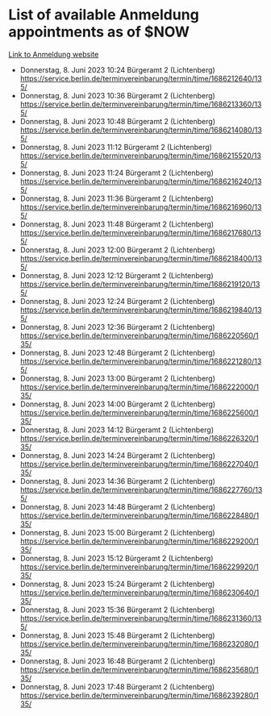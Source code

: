 # List of available Anmeldung appointments as of $NOW
[Link to Anmeldung website](https://service.berlin.de/terminvereinbarung/termin/tag.php?termin=1&anliegen[]=120686&dienstleisterlist=122210,122217,327316,122219,327312,122227,327314,122231,327346,122243,327348,122254,122252,329742,122260,329745,122262,329748,122271,327278,122273,327274,122277,327276,330436,122280,327294,122282,327290,122284,327292,122291,327270,122285,327266,122286,327264,122296,327268,150230,329760,122297,327286,122294,327284,122312,329763,122314,329775,122304,327330,122311,327334,122309,327332,317869,122281,327352,122279,329772,122283,122276,327324,122274,327326,122267,329766,122246,327318,122251,327320,122257,327322,122208,327298,122226,327300&herkunft=http%3A%2F%2Fservice.berlin.de%2Fdienstleistung%2F120686%2F)
- Donnerstag, 8. Juni 2023 10:24 Bürgeramt 2 (Lichtenberg) https://service.berlin.de/terminvereinbarung/termin/time/1686212640/135/
- Donnerstag, 8. Juni 2023 10:36 Bürgeramt 2 (Lichtenberg) https://service.berlin.de/terminvereinbarung/termin/time/1686213360/135/
- Donnerstag, 8. Juni 2023 10:48 Bürgeramt 2 (Lichtenberg) https://service.berlin.de/terminvereinbarung/termin/time/1686214080/135/
- Donnerstag, 8. Juni 2023 11:12 Bürgeramt 2 (Lichtenberg) https://service.berlin.de/terminvereinbarung/termin/time/1686215520/135/
- Donnerstag, 8. Juni 2023 11:24 Bürgeramt 2 (Lichtenberg) https://service.berlin.de/terminvereinbarung/termin/time/1686216240/135/
- Donnerstag, 8. Juni 2023 11:36 Bürgeramt 2 (Lichtenberg) https://service.berlin.de/terminvereinbarung/termin/time/1686216960/135/
- Donnerstag, 8. Juni 2023 11:48 Bürgeramt 2 (Lichtenberg) https://service.berlin.de/terminvereinbarung/termin/time/1686217680/135/
- Donnerstag, 8. Juni 2023 12:00 Bürgeramt 2 (Lichtenberg) https://service.berlin.de/terminvereinbarung/termin/time/1686218400/135/
- Donnerstag, 8. Juni 2023 12:12 Bürgeramt 2 (Lichtenberg) https://service.berlin.de/terminvereinbarung/termin/time/1686219120/135/
- Donnerstag, 8. Juni 2023 12:24 Bürgeramt 2 (Lichtenberg) https://service.berlin.de/terminvereinbarung/termin/time/1686219840/135/
- Donnerstag, 8. Juni 2023 12:36 Bürgeramt 2 (Lichtenberg) https://service.berlin.de/terminvereinbarung/termin/time/1686220560/135/
- Donnerstag, 8. Juni 2023 12:48 Bürgeramt 2 (Lichtenberg) https://service.berlin.de/terminvereinbarung/termin/time/1686221280/135/
- Donnerstag, 8. Juni 2023 13:00 Bürgeramt 2 (Lichtenberg) https://service.berlin.de/terminvereinbarung/termin/time/1686222000/135/
- Donnerstag, 8. Juni 2023 14:00 Bürgeramt 2 (Lichtenberg) https://service.berlin.de/terminvereinbarung/termin/time/1686225600/135/
- Donnerstag, 8. Juni 2023 14:12 Bürgeramt 2 (Lichtenberg) https://service.berlin.de/terminvereinbarung/termin/time/1686226320/135/
- Donnerstag, 8. Juni 2023 14:24 Bürgeramt 2 (Lichtenberg) https://service.berlin.de/terminvereinbarung/termin/time/1686227040/135/
- Donnerstag, 8. Juni 2023 14:36 Bürgeramt 2 (Lichtenberg) https://service.berlin.de/terminvereinbarung/termin/time/1686227760/135/
- Donnerstag, 8. Juni 2023 14:48 Bürgeramt 2 (Lichtenberg) https://service.berlin.de/terminvereinbarung/termin/time/1686228480/135/
- Donnerstag, 8. Juni 2023 15:00 Bürgeramt 2 (Lichtenberg) https://service.berlin.de/terminvereinbarung/termin/time/1686229200/135/
- Donnerstag, 8. Juni 2023 15:12 Bürgeramt 2 (Lichtenberg) https://service.berlin.de/terminvereinbarung/termin/time/1686229920/135/
- Donnerstag, 8. Juni 2023 15:24 Bürgeramt 2 (Lichtenberg) https://service.berlin.de/terminvereinbarung/termin/time/1686230640/135/
- Donnerstag, 8. Juni 2023 15:36 Bürgeramt 2 (Lichtenberg) https://service.berlin.de/terminvereinbarung/termin/time/1686231360/135/
- Donnerstag, 8. Juni 2023 15:48 Bürgeramt 2 (Lichtenberg) https://service.berlin.de/terminvereinbarung/termin/time/1686232080/135/
- Donnerstag, 8. Juni 2023 16:48 Bürgeramt 2 (Lichtenberg) https://service.berlin.de/terminvereinbarung/termin/time/1686235680/135/
- Donnerstag, 8. Juni 2023 17:48 Bürgeramt 2 (Lichtenberg) https://service.berlin.de/terminvereinbarung/termin/time/1686239280/135/
